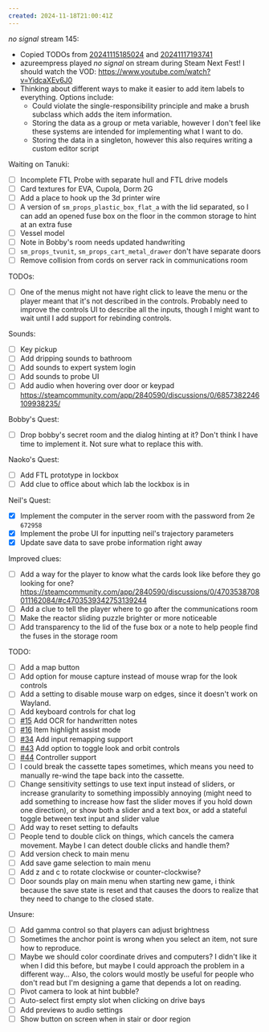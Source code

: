 ```yaml
---
created: 2024-11-18T21:00:41Z
---
```


_no signal_ stream 145:
- Copied TODOs from [20241115185024](20241115185024.md) and [20241117193741](20241117193741.md)
- azureempress played _no signal_ on stream during Steam Next Fest! I should watch the VOD: https://www.youtube.com/watch?v=YidcaXEv6J0
- Thinking about different ways to make it easier to add item labels to everything. Options include:
	- Could violate the single-responsibility principle and make a brush subclass which adds the item information.
	- Storing the data as a group or meta variable, however I don't feel like these systems are intended for implementing what I want to do.
	- Storing the data in a singleton, however this also requires writing a custom editor script

Waiting on Tanuki:
- [ ] Incomplete FTL Probe with separate hull and FTL drive models
- [ ] Card textures for EVA, Cupola, Dorm 2G
- [ ] Add a place to hook up the 3d printer wire
- [ ] A version of `sm_props_plastic_box_flat_a` with the lid separated, so I can add an opened fuse box on the floor in the common storage to hint at an extra fuse
- [ ] Vessel model
- [ ] Note in Bobby's room needs updated handwriting
- [ ] `sm_props_tvunit`, `sm_props_cart_metal_drawer` don't have separate doors
- [ ] Remove collision from cords on server rack in communications room

TODOs:
- [ ] One of the menus might not have right click to leave the menu or the player meant that it's not described in the controls. Probably need to improve the controls UI to describe all the inputs, though I might want to wait until I add support for rebinding controls.

Sounds:
- [ ] Key pickup
- [ ] Add dripping sounds to bathroom
- [ ] Add sounds to expert system login
- [ ] Add sounds to probe UI
- [ ] Add audio when hovering over door or keypad https://steamcommunity.com/app/2840590/discussions/0/6857382246109938235/

Bobby's Quest:
- [ ] Drop bobby's secret room and the dialog hinting at it? Don't think I have time to implement it. Not sure what to replace this with.

Naoko's Quest:
- [ ] Add FTL prototype in lockbox
- [ ] Add clue to office about which lab the lockbox is in

Neil's Quest:
- [x] Implement the computer in the server room with the password from 2e `672958`
- [x] Implement the probe UI for inputting neil's trajectory parameters
- [x] Update save data to save probe information right away

Improved clues:
- [ ] Add a way for the player to know what the cards look like before they go looking for one? https://steamcommunity.com/app/2840590/discussions/0/4703538708011162084/#c4703539342753139244
- [ ] Add a clue to tell the player where to go after the communications room
- [ ] Make the reactor sliding puzzle brighter or more noticeable
- [ ] Add transparency to the lid of the fuse box or a note to help people find the fuses in the storage room

TODO:
- [ ] Add a map button
- [ ] Add option for mouse capture instead of mouse wrap for the look controls
- [ ] Add a setting to disable mouse warp on edges, since it doesn't work on Wayland.
- [ ] Add keyboard controls for chat log
- [ ] [#15](https://gitea.arcturuscollective.com/exodrifter/lost-contact/issues/15) Add OCR for handwritten notes
- [ ] [#16](https://gitea.arcturuscollective.com/exodrifter/lost-contact/issues/16) Item highlight assist mode
- [ ] [#34](https://gitea.arcturuscollective.com/exodrifter/lost-contact/issues/34) Add input remapping support
- [ ] [#43](https://gitea.arcturuscollective.com/exodrifter/lost-contact/issues/43) Add option to toggle look and orbit controls
- [ ] [#44](https://gitea.arcturuscollective.com/exodrifter/lost-contact/issues/44) Controller support
- [ ] I could break the cassette tapes sometimes, which means you need to manually re-wind the tape back into the cassette.
- [ ] Change sensitivity settings to use text input instead of sliders, or increase granularity to something impossibly annoying (might need to add something to increase how fast the slider moves if you hold down one direction), or show both a slider and a text box, or add a stateful toggle between text input and slider value
- [ ] Add way to reset setting to defaults
- [ ] People tend to double click on things, which cancels the camera movement. Maybe I can detect double clicks and handle them?
- [ ] Add version check to main menu
- [ ] Add save game selection to main menu
- [ ] Add z and c to rotate clockwise or counter-clockwise?
- [ ] Door sounds play on main menu when starting new game, i think because the save state is reset and that causes the doors to realize that they need to change to the closed state.

Unsure:
- [ ] Add gamma control so that players can adjust brightness
- [ ] Sometimes the anchor point is wrong when you select an item, not sure how to reproduce.
- [ ] Maybe we should color coordinate drives and computers? I didn't like it when I did this before, but maybe I could approach the problem in a different way... Also, the colors would mostly be useful for people who don't read but I'm designing a game that depends a lot on reading.
- [ ] Pivot camera to look at hint bubble?
- [ ] Auto-select first empty slot when clicking on drive bays
- [ ] Add previews to audio settings
- [ ] Show button on screen when in stair or door region
